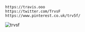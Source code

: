 ```
https://travis.ooo
https://twitter.com/TrvsF
https://www.pinterest.co.uk/trv5f/
```

<img src="https://komarev.com/ghpvc/?username=trvsf&color=8E64D0" alt="trvsf" />
